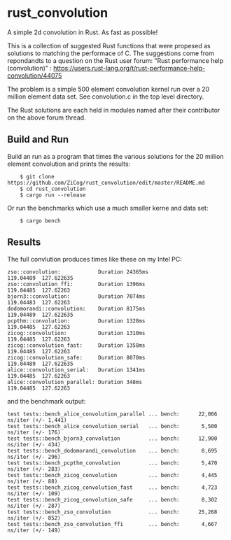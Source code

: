 # rust_convolution

A simple 2d convolution in Rust. As fast as possible! 

This is a collection of suggested Rust functions that were propesed as solutions to matching the performace of C.
The suggestions come from repondandts to a question on the Rust user forum: "Rust performance help (convolution)"
: https://users.rust-lang.org/t/rust-performance-help-convolution/44075

The problem is a simple 500 element convolution kernel run over a 20 million element data set. See convolution.c in the top level directory.

The Rust solutions are each held in modules named after their contributor on the above forum thread.

## Build and Run

Build an run as a program that times the various solutions for the 20 miilion element convolution and prints the results:
```
    $ git clone https://github.com/ZiCog/rust_convolution/edit/master/README.md
    $ cd rust_convolution
    $ cargo run --release
```

Or run the benchmarks which use a much smaller kerne and data set:
```
    $ cargo bench
```

## Results

The full convlution produces times like these on my Intel PC:

```
zso::convolution:            Duration 24365ms
119.04489  127.622635
zso::convolution_ffi:        Duration 1396ms
119.04485  127.62263
bjorn3::convolution:         Duration 7074ms
119.04483  127.62263
dodomorandi::convolution:    Duration 8175ms
119.04489  127.622635
pcpthm::convolution:         Duration 1328ms
119.04485  127.62263
zicog::convolution:          Duration 1310ms
119.04485  127.62263
zicog::convolution_fast:     Duration 1358ms
119.04485  127.62263
zicog::convolution_safe:     Duration 8070ms
119.04489  127.622635
alice::convolution_serial:   Duration 1341ms
119.04485  127.62263
alice::convolution_parallel: Duration 348ms
119.04485  127.62263
```

and the benchmark output:

```
test tests::bench_alice_convolution_parallel ... bench:      22,066 ns/iter (+/- 1,441)
test tests::bench_alice_convolution_serial   ... bench:       5,500 ns/iter (+/- 176)
test tests::bench_bjorn3_convolution         ... bench:      12,900 ns/iter (+/- 434)
test tests::bench_dodomorandi_convolution    ... bench:       8,695 ns/iter (+/- 296)
test tests::bench_pcpthm_convolution         ... bench:       5,470 ns/iter (+/- 283)
test tests::bench_zicog_convolution          ... bench:       4,445 ns/iter (+/- 88)
test tests::bench_zicog_convolution_fast     ... bench:       4,723 ns/iter (+/- 109)
test tests::bench_zicog_convolution_safe     ... bench:       8,302 ns/iter (+/- 287)
test tests::bench_zso_convolution            ... bench:      25,268 ns/iter (+/- 852)
test tests::bench_zso_convolution_ffi        ... bench:       4,667 ns/iter (+/- 149)
```








